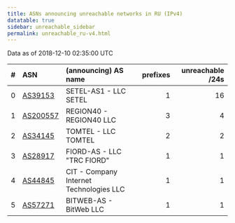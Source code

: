```yaml
---
title: ASNs announcing unreachable networks in RU (IPv4)
datatable: true
sidebar: unreachable_sidebar
permalink: unreachable_ru-v4.html
---
```


Data as of 2018-12-10 02:35:00 UTC


<div class="datatable-begin"></div>

|   # | ASN                                      | (announcing) AS name                    |   prefixes |   unreachable /24s |
|----:|:-----------------------------------------|:----------------------------------------|-----------:|-------------------:|
|   0 | [AS39153](unreachable_AS39153-v4.html)   | SETEL-AS1 - LLC SETEL                   |          1 |                 16 |
|   1 | [AS200557](unreachable_AS200557-v4.html) | REGION40 - REGION40 LLC                 |          3 |                  4 |
|   2 | [AS34145](unreachable_AS34145-v4.html)   | TOMTEL - LLC TOMTEL                     |          2 |                  2 |
|   3 | [AS28917](unreachable_AS28917-v4.html)   | FIORD-AS - LLC "TRC FIORD"              |          1 |                  1 |
|   4 | [AS44845](unreachable_AS44845-v4.html)   | CIT - Company Internet Technologies LLC |          1 |                  1 |
|   5 | [AS57271](unreachable_AS57271-v4.html)   | BITWEB-AS - BitWeb LLC                  |          1 |                  1 |

<div class="datatable-end"></div>